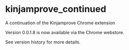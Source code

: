 # kinjamprove_continued
A continuation of the Kinjamprove Chrome extension

Version 0.0.1.8 is now available via the Chrome webstore.

See version history for more details.
